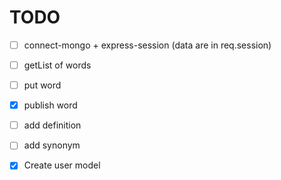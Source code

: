 # TODO

- [ ] connect-mongo + express-session (data are in req.session)
- [ ] getList of words
- [ ] put word
- [X] publish word
- [ ] add definition
- [ ] add synonym
- [X] Create user model

